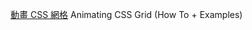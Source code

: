 [動畫 CSS 網格](https://css-tricks.com/animating-css-grid-how-to-examples/)
Animating CSS Grid (How To + Examples)
